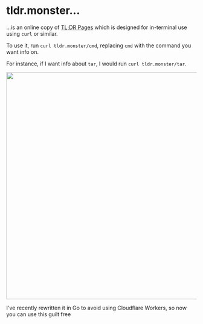 # tldr.monster...

...is an online copy of [TL;DR Pages](https://github.com/tldr-pages/tldr) which is
designed for in-terminal use using `curl` or similar.

To use it, run `curl tldr.monster/cmd`, replacing `cmd` with the command you want info on.

For instance, if I want info about `tar`, I would run `curl tldr.monster/tar`.

<p align="center">
  <img width="600" src="https://raw.githubusercontent.com/auburnsummer/tldr-monster/master/tldr.svg">
</p>

I've recently rewritten it in Go to avoid using Cloudflare Workers, so now you can use this guilt free